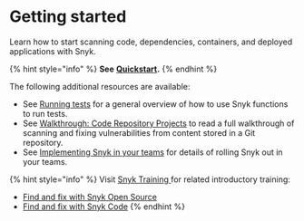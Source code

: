 # Getting started

Learn how to start scanning code, dependencies, containers, and deployed applications with Snyk.

{% hint style="info" %}
**See** [**Quickstart**](quickstart/)**.**
{% endhint %}

The following additional resources are available:

* See [Running tests](running-tests.md) for a general overview of how to use Snyk functions to run tests.
* See [Walkthrough: Code Repository Projects](walkthrough-code-repository-projects/) to read a full walkthrough of scanning and fixing vulnerabilities from content stored in a Git repository.
* See [Implementing Snyk in your teams](implementing-snyk-business-and-enterprise-plan-users.md) for details of rolling Snyk out in your teams.

{% hint style="info" %}
Visit [Snyk Training ](https://training.snyk.io/)for related introductory training:

* [Find and fix with Snyk Open Source](https://training.snyk.io/learning-paths/find-and-fix-with-snyk-open-source)
* [Find and fix with Snyk Code](https://training.snyk.io/learning-paths/find-code-path)
{% endhint %}
